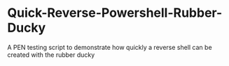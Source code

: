 # Quick-Reverse-Powershell-Rubber-Ducky
A PEN testing script to demonstrate how quickly a reverse shell can be created with the rubber ducky
